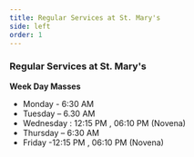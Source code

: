```yaml
---
title: Regular Services at St. Mary's
side: left
order: 1
---
```


### Regular Services at St. Mary's

**Week Day Masses**
* Monday - 6:30 AM
* Tuesday – 6.30 AM
* Wednesday : 12:15 PM , 06:10 PM (Novena)
* Thursday – 6:30 AM
* Friday -12:15 PM , 06:10 PM (Novena)
